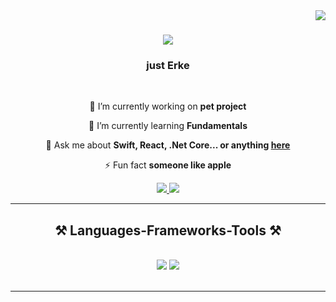 <img align="right" src="https://visitor-badge.laobi.icu/badge?page_id=NeVajnoKak.NeVajnoKak" />

<h1 align="center">
    <img src="https://readme-typing-svg.herokuapp.com/?font=Righteous&size=35&center=true&vCenter=true&width=500&height=70&duration=4000&lines=Hi+There!+👋;+I'm+Erke+Dev!;" />
</h1>

<h3 align="center">just Erke</h3>

<br/>

<div align="center">
 
 🔭 I’m currently working on **pet project**
 
 🌱 I’m currently learning **Fundamentals**

💬 Ask me about **Swift, React, .Net Core... or anything [here](https://github.com/NeVajnoKak?tab=repositories)**

⚡ Fun fact **someone like apple**

 </div>
 
<div align="center"> 
  <a href="https://www.linkedin.com/in/%D0%B5%D1%80%D0%BA%D0%B5%D0%B1%D1%83%D0%BB%D0%B0%D0%BD-%D0%BC%D0%B0%D1%81%D0%B0%D0%B9%D0%BD%D0%BE%D0%B2-9241842b2/" target="_blank">
    <img src="https://img.shields.io/badge/LinkedIn-0077B5?style=for-the-badge&logo=linkedin&logoColor=white" target="_blank" />
  </a>
  <a href="https://github.com/NeVajnoKak?tab=repositories" target="_blank">
     <img src="https://img.shields.io/badge/Portfolio-FF5722?style=for-the-badge&logo=todoist&logoColor=white" target="_blank" /> <!-- sqlite, safari, google-chrome are other good icon options -->
  </a>
</div>

 <hr/>
 
<h2 align="center">⚒️ Languages-Frameworks-Tools ⚒️</h2>
<br/>
<div align="center">
    <img src="https://skillicons.dev/icons?i=vscode,github,figma,git" />
    <img src="https://skillicons.dev/icons?i=swift,xcode" /><br>
</div>

<br/>
<hr/>


###
